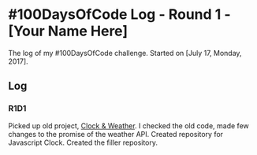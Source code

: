 # #100DaysOfCode Log - Round 1 - [Your Name Here]

The log of my #100DaysOfCode challenge. Started on [July 17, Monday, 2017].

## Log

### R1D1 
Picked up old project, [Clock & Weather](#). I checked the old code, made few changes to the promise of the weather API.
Created repository for Javascript Clock.
Created the filler repository.
